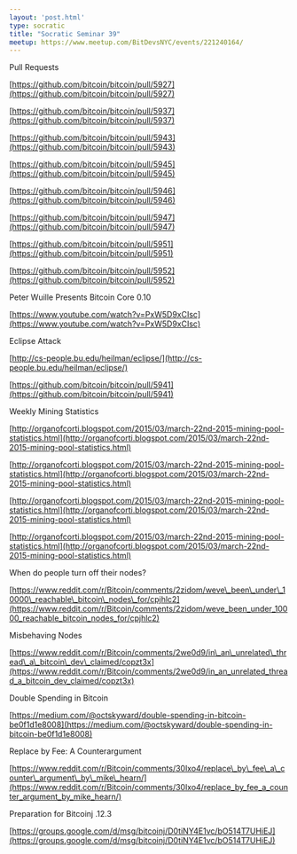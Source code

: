 ```yaml
---
layout: 'post.html'
type: socratic
title: "Socratic Seminar 39"
meetup: https://www.meetup.com/BitDevsNYC/events/221240164/
---
```


Pull Requests

[](https://github.com/bitcoin/bitcoin/pull/5927)[https://github.com/bitcoin/bitcoin/pull/5927](https://github.com/bitcoin/bitcoin/pull/5927)

[](https://github.com/bitcoin/bitcoin/pull/5937)[https://github.com/bitcoin/bitcoin/pull/5937](https://github.com/bitcoin/bitcoin/pull/5937)

[](https://github.com/bitcoin/bitcoin/pull/5943)[https://github.com/bitcoin/bitcoin/pull/5943](https://github.com/bitcoin/bitcoin/pull/5943)

[](https://github.com/bitcoin/bitcoin/pull/5945)[https://github.com/bitcoin/bitcoin/pull/5945](https://github.com/bitcoin/bitcoin/pull/5945)

[](https://github.com/bitcoin/bitcoin/pull/5946)[https://github.com/bitcoin/bitcoin/pull/5946](https://github.com/bitcoin/bitcoin/pull/5946)

[](https://github.com/bitcoin/bitcoin/pull/5947)[https://github.com/bitcoin/bitcoin/pull/5947](https://github.com/bitcoin/bitcoin/pull/5947)

[](https://github.com/bitcoin/bitcoin/pull/5951)[https://github.com/bitcoin/bitcoin/pull/5951](https://github.com/bitcoin/bitcoin/pull/5951)

[](https://github.com/bitcoin/bitcoin/pull/5952)[https://github.com/bitcoin/bitcoin/pull/5952](https://github.com/bitcoin/bitcoin/pull/5952)

Peter Wuille Presents Bitcoin Core 0.10

[](https://www.youtube.com/watch?v=PxW5D9xCIsc)[https://www.youtube.com/watch?v=PxW5D9xCIsc](https://www.youtube.com/watch?v=PxW5D9xCIsc)

Eclipse Attack

[](http://cs-people.bu.edu/heilman/eclipse/)[http://cs-people.bu.edu/heilman/eclipse/](http://cs-people.bu.edu/heilman/eclipse/)

[](https://github.com/bitcoin/bitcoin/pull/5941)[https://github.com/bitcoin/bitcoin/pull/5941](https://github.com/bitcoin/bitcoin/pull/5941)

Weekly Mining Statistics

[](http://organofcorti.blogspot.com/2015/03/march-22nd-2015-mining-pool-statistics.html)[http://organofcorti.blogspot.com/2015/03/march-22nd-2015-mining-pool-statistics.html](http://organofcorti.blogspot.com/2015/03/march-22nd-2015-mining-pool-statistics.html)

[](http://organofcorti.blogspot.com/2015/03/march-22nd-2015-mining-pool-statistics.html)[http://organofcorti.blogspot.com/2015/03/march-22nd-2015-mining-pool-statistics.html](http://organofcorti.blogspot.com/2015/03/march-22nd-2015-mining-pool-statistics.html)

[](http://organofcorti.blogspot.com/2015/03/march-22nd-2015-mining-pool-statistics.html)[http://organofcorti.blogspot.com/2015/03/march-22nd-2015-mining-pool-statistics.html](http://organofcorti.blogspot.com/2015/03/march-22nd-2015-mining-pool-statistics.html)

[](http://organofcorti.blogspot.com/2015/03/march-22nd-2015-mining-pool-statistics.html)[http://organofcorti.blogspot.com/2015/03/march-22nd-2015-mining-pool-statistics.html](http://organofcorti.blogspot.com/2015/03/march-22nd-2015-mining-pool-statistics.html)

When do people turn off their nodes?

[](https://www.reddit.com/r/Bitcoin/comments/2zidom/weve_been_under_10000_reachable_bitcoin_nodes_for/cpjhlc2)[https://www.reddit.com/r/Bitcoin/comments/2zidom/weve\_been\_under\_10000\_reachable\_bitcoin\_nodes\_for/cpjhlc2](https://www.reddit.com/r/Bitcoin/comments/2zidom/weve_been_under_10000_reachable_bitcoin_nodes_for/cpjhlc2)

Misbehaving Nodes

[](https://www.reddit.com/r/Bitcoin/comments/2we0d9/in_an_unrelated_thread_a_bitcoin_dev_claimed/copzt3x)[https://www.reddit.com/r/Bitcoin/comments/2we0d9/in\_an\_unrelated\_thread\_a\_bitcoin\_dev\_claimed/copzt3x](https://www.reddit.com/r/Bitcoin/comments/2we0d9/in_an_unrelated_thread_a_bitcoin_dev_claimed/copzt3x)

Double Spending in Bitcoin

[](https://medium.com/@octskyward/double-spending-in-bitcoin-be0f1d1e8008)[https://medium.com/@octskyward/double-spending-in-bitcoin-be0f1d1e8008](https://medium.com/@octskyward/double-spending-in-bitcoin-be0f1d1e8008)

Replace by Fee: A Counterargument

[](https://www.reddit.com/r/Bitcoin/comments/30lxo4/replace_by_fee_a_counter_argument_by_mike_hearn/)[https://www.reddit.com/r/Bitcoin/comments/30lxo4/replace\_by\_fee\_a\_counter\_argument\_by\_mike\_hearn/](https://www.reddit.com/r/Bitcoin/comments/30lxo4/replace_by_fee_a_counter_argument_by_mike_hearn/)

Preparation for Bitcoinj .12.3

[](https://groups.google.com/d/msg/bitcoinj/D0tiNY4E1vc/bO514T7UHiEJ)[https://groups.google.com/d/msg/bitcoinj/D0tiNY4E1vc/bO514T7UHiEJ](https://groups.google.com/d/msg/bitcoinj/D0tiNY4E1vc/bO514T7UHiEJ)
